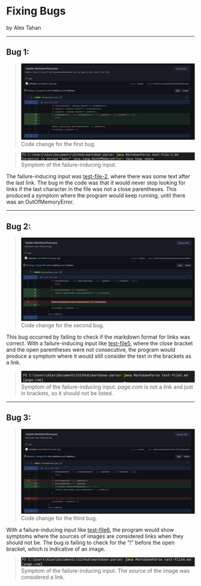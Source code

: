 # **Fixing Bugs**
by Alex Tahan

---

## Bug 1:

> ![Image](lab2pic4.png)
> Code change for the first bug.

> ![Image](lab2pic5.png)
> Symptom of the failure-inducing input. 

The failure-inducing input was [test-file-2,](https://github.com/alextahan/markdown-parse/blob/main/test-file-2.md?plain=1) where there was some text after the last link. The bug in the code was that it would never stop looking for links if the last character in the file was not a close parentheses. This produced a symptom where the program would keep running, until there was an OutOfMemoryError. 


---

## Bug 2:

> ![Image](lab2pic6.png)
> Code change for the second bug.

This bug occurred by failing to check if the markdown format for links was correct. With a failure-inducing input like [test-file5,](https://github.com/alextahan/markdown-parse/blob/main/test-file-2.md?plain=1) where the close bracket and the open parentheses were not consecutive, the program would produce a symptom where it would still consider the text in the brackets as a link. 

> ![Image](lab2pic3.png)
> Symptom of the failure-inducing input. *page.com* is not a link and just in brackets, so it should not be listed.


---

## Bug 3:
> ![Image](lab2pic2.png)
> Code change for the third bug.

With a failure-inducing input like [test-file6,](https://github.com/alextahan/markdown-parse/blob/main/test-file-2.md?plain=1) the program would show symptoms where the sources of images are considered links when they should not be. The bug is failing to check for the "!" before the open bracket, which is indicative of an image.

> ![Image](lab2pic7.png)
> Symptom of the failure-inducing input. The source of the image was considered a link.
